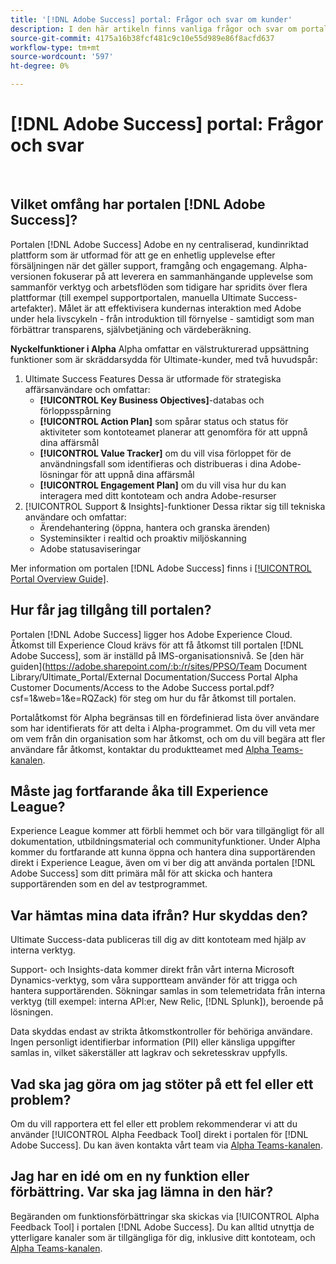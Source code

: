 ```yaml
---
title: '[!DNL Adobe Success] portal: Frågor och svar om kunder'
description: I den här artikeln finns vanliga frågor och svar om portalen [!DNL Adobe Success] .
source-git-commit: 4175a16b38fcf481c9c10e55d989e86f8acfd637
workflow-type: tm+mt
source-wordcount: '597'
ht-degree: 0%

---
```



# [!DNL Adobe Success] portal: Frågor och svar

 

## Vilket omfång har portalen [!DNL Adobe Success]?

Portalen [!DNL Adobe Success] Adobe en ny centraliserad, kundinriktad plattform som är utformad för att ge en enhetlig upplevelse efter försäljningen när det gäller support, framgång och engagemang. Alpha-versionen fokuserar på att leverera en sammanhängande upplevelse som sammanför verktyg och arbetsflöden som tidigare har spridits över flera plattformar (till exempel supportportalen, manuella Ultimate Success-artefakter). Målet är att effektivisera kundernas interaktion med Adobe under hela livscykeln - från introduktion till förnyelse - samtidigt som man förbättrar transparens, självbetjäning och värdeberäkning.

**Nyckelfunktioner i Alpha**
Alpha omfattar en välstrukturerad uppsättning funktioner som är skräddarsydda för Ultimate-kunder, med två huvudspår:
1. Ultimate Success Features
Dessa är utformade för strategiska affärsanvändare och omfattar:
   * **[!UICONTROL Key Business Objectives]**-databas och förloppsspårning
   * **[!UICONTROL Action Plan]** som spårar status och status för aktiviteter som kontoteamet planerar att genomföra för att uppnå dina affärsmål
   * **[!UICONTROL Value Tracker]** om du vill visa förloppet för de användningsfall som identifieras och distribueras i dina Adobe-lösningar för att uppnå dina affärsmål
   * **[!UICONTROL Engagement Plan]** om du vill visa hur du kan interagera med ditt kontoteam och andra Adobe-resurser
1. [!UICONTROL Support & Insights]-funktioner
Dessa riktar sig till tekniska användare och omfattar:
   * Ärendehantering (öppna, hantera och granska ärenden)
   * Systeminsikter i realtid och proaktiv miljöskanning
   * Adobe statusaviseringar

Mer information om portalen [!DNL Adobe Success] finns i [[!UICONTROL Portal Overview Guide]](/help/adobe-success-portal/adobe-success-portal-introduction.md).

## Hur får jag tillgång till portalen?

Portalen [!DNL Adobe Success] ligger hos Adobe Experience Cloud. Åtkomst till Experience Cloud krävs för att få åtkomst till portalen [!DNL Adobe Success], som är inställd på IMS-organisationsnivå. Se [den här guiden]&#x200B;(https://adobe.sharepoint.com/:b:/r/sites/PPSO/Team Document Library/Ultimate_Portal/External Documentation/Success Portal Alpha Customer Documents/Access to the Adobe Success portal.pdf?csf=1&amp;web=1&amp;e=RQZack) för steg om hur du får åtkomst till portalen.

Portalåtkomst för Alpha begränsas till en fördefinierad lista över användare som har identifierats för att delta i Alpha-programmet. Om du vill veta mer om vem från din organisation som har åtkomst, och om du vill begära att fler användare får åtkomst, kontaktar du produktteamet med [Alpha Teams-kanalen](https://teams.microsoft.com/l/channel/19:h-GcuAZs9uF05rervqTdx2U27ohYINuRUIfbMte9B-U1@thread.tacv2/General?groupId=02b87789-3475-47e4-94c1-0981f63ae89f&tenantId=fa7b1b5a-7b34-4387-94ae-d2c178decee1).

## Måste jag fortfarande åka till Experience League?

Experience League kommer att förbli hemmet och bör vara tillgängligt för all dokumentation, utbildningsmaterial och communityfunktioner. Under Alpha kommer du fortfarande att kunna öppna och hantera dina supportärenden direkt i Experience League, även om vi ber dig att använda portalen [!DNL Adobe Success] som ditt primära mål för att skicka och hantera supportärenden som en del av testprogrammet.

## Var hämtas mina data ifrån? Hur skyddas den?

Ultimate Success-data publiceras till dig av ditt kontoteam med hjälp av interna verktyg.

Support- och Insights-data kommer direkt från vårt interna Microsoft Dynamics-verktyg, som våra supportteam använder för att trigga och hantera supportärenden. Sökningar samlas in som telemetridata från interna verktyg (till exempel: interna API:er, New Relic, [!DNL Splunk]), beroende på lösningen.

Data skyddas endast av strikta åtkomstkontroller för behöriga användare. Ingen personligt identifierbar information (PII) eller känsliga uppgifter samlas in, vilket säkerställer att lagkrav och sekretesskrav uppfylls.

## Vad ska jag göra om jag stöter på ett fel eller ett problem?

Om du vill rapportera ett fel eller ett problem rekommenderar vi att du använder [!UICONTROL Alpha Feedback Tool] direkt i portalen för [!DNL Adobe Success]. Du kan även kontakta vårt team via [Alpha Teams-kanalen](https://teams.microsoft.com/l/channel/19:h-GcuAZs9uF05rervqTdx2U27ohYINuRUIfbMte9B-U1@thread.tacv2/General?groupId=02b87789-3475-47e4-94c1-0981f63ae89f&tenantId=fa7b1b5a-7b34-4387-94ae-d2c178decee1).

## Jag har en idé om en ny funktion eller förbättring. Var ska jag lämna in den här?

Begäranden om funktionsförbättringar ska skickas via [!UICONTROL Alpha Feedback Tool] i portalen [!DNL Adobe Success]. Du kan alltid utnyttja de ytterligare kanaler som är tillgängliga för dig, inklusive ditt kontoteam, och [Alpha Teams-kanalen](https://teams.microsoft.com/l/channel/19:h-GcuAZs9uF05rervqTdx2U27ohYINuRUIfbMte9B-U1@thread.tacv2/General?groupId=02b87789-3475-47e4-94c1-0981f63ae89f&tenantId=fa7b1b5a-7b34-4387-94ae-d2c178decee1).
